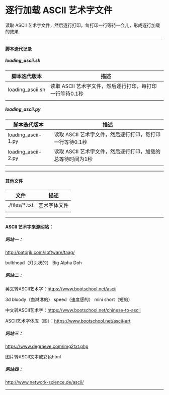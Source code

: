 # 逐行加载 ASCII 艺术字文件
读取 ASCII 艺术字文件，然后逐行打印，每打印一行等待一会儿，形成逐行加载的效果


---


#### 脚本迭代记录

##### loading_ascii.sh

|脚本迭代版本|描述|
|---|---|
|loading_ascii.sh|读取 ASCII 艺术字文件，然后逐行打印，每打印一行等待0.1秒|
|||

##### loading_ascii.py

|脚本迭代版本|描述|
|---|---|
|loading_ascii-1.py|读取 ASCII 艺术字文件，然后逐行打印，每打印一行等待0.1秒|
|loading_ascii-2.py|读取 ASCII 艺术字文件，然后逐行打印，加载的总等待时间为1秒|
|||


---


#### 其他文件

|文件|描述|
|---|---|
|./files/*.txt|艺术字体文件|
|||


---


#### ASCII 艺术字来源网站：

##### 网站一：
http://patorjk.com/software/taag/

bulbhead（灯头状的）
Big
Alpha
Doh

##### 网站二：
英文转ASCII艺术字：https://www.bootschool.net/ascii

3d
bloody（血淋淋的）
speed（速度感的）
mini
short（短的）

中文转ASCII艺术字：https://www.bootschool.net/chinese-to-ascii

ASCII艺术字体库（图）：https://www.bootschool.net/ascii-art

##### 网站三：
https://www.degraeve.com/img2txt.php

图片转ASCII文本或彩色html

##### 网站四：
http://www.network-science.de/ascii/


---

